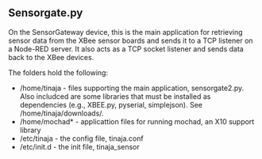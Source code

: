 ## Sensorgate.py

On the SensorGateway device, this is the main application for retrieving sensor data from the XBee sensor boards and sends it to a TCP listener on a Node-RED server.  It also acts as a TCP socket listener and sends data back to the XBee devices.


The folders hold the following:

* /home/tinaja - files supporting the main application, sensorgate2.py.  Also includced are some libraries that must be installed as dependencies (e.g., XBEE.py, pyserial, simplejson).  See /home/tinaja/downloads/.
* /home/mochad* - applicattion files for running mochad, an X10 support library
* /etc/tinaja - the config file, tinaja.conf 
* /etc/init.d - the init file, tinaja_sensor
